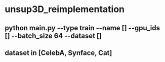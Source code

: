 # unsup3D_reimplementation
## python main.py --type train --name [] --gpu_ids [] --batch_size 64 --dataset []
## dataset in [CelebA, Synface, Cat]
